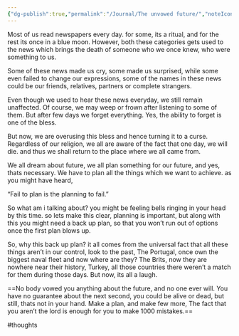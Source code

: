 ```yaml
---
{"dg-publish":true,"permalink":"/Journal/The unvowed future/","noteIcon":"2","created":"2023-12-08T11:43:30.000+04:00","updated":"2023-12-08T11:43:59.000+04:00"}
---
```


Most of us read newspapers every day. for some, its a ritual, and for the rest its once in a blue moon. However, both these categories gets used to the news which brings the death of someone who we once knew, who were something to us.

Some of these news made us cry, some made us surprised, while some even failed to change our expressions, some of the names in these news could be our friends, relatives, partners or complete strangers.

Even though we used to hear these news everyday, we still remain unaffected. Of course, we may weep or frown after listening to some of them. But after few days we forget everything. Yes, the ability to forget is one of the bless.

But now, we are overusing this bless and hence turning it to a curse. Regardless of our religion, we all are aware of the fact that one day, we will die. and thus we shall return to the place where we all came from. 

We all dream about future, we all plan something for our future, and yes, thats necessary. We have to plan all the things which we want to achieve. as you might have heard, 

“Fail to plan is the planning to fail.”

So what am i talking about? you might be feeling bells ringing in your head by this time. so lets make this clear, planning is important, but along with this you might need a back up plan, so that you won’t run out of options once the first plan blows up.

So, why this back up plan? it all comes from the universal fact that all these things aren’t in our control, look to the past, 
The Portugal, once own the biggest naval fleet and now where are they? The Brits, now they are nowhere near their history, Turkey, all those countries there weren’t a match for them during those days. But now, its all a laugh.

==No body vowed you anything about the future, and no one ever will. You have no guarantee about the next second, you could be alive or dead, but still, thats not in your hand. Make a plan, and make few more, The fact that you aren’t the lord is enough for you to make 1000 mistakes.==

#thoughts 
